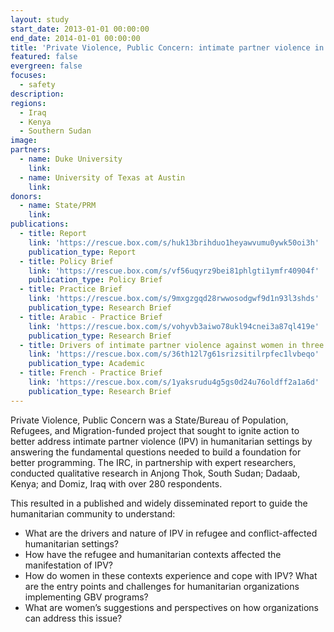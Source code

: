 ```yaml
---
layout: study
start_date: 2013-01-01 00:00:00
end_date: 2014-01-01 00:00:00
title: 'Private Violence, Public Concern: intimate partner violence in crisis settings'
featured: false
evergreen: false
focuses:
  - safety
description:
regions:
  - Iraq
  - Kenya
  - Southern Sudan
image:
partners:
  - name: Duke University
    link:
  - name: University of Texas at Austin
    link:
donors:
  - name: State/PRM
    link:
publications:
  - title: Report
    link: 'https://rescue.box.com/s/huk13brihduo1heyawvumu0ywk50oi3h'
    publication_type: Report
  - title: Policy Brief
    link: 'https://rescue.box.com/s/vf56uqyrz9bei81phlgti1ymfr40904f'
    publication_type: Policy Brief
  - title: Practice Brief
    link: 'https://rescue.box.com/s/9mxgzgqd28rwwosodgwf9d1n93l3shds'
    publication_type: Research Brief
  - title: Arabic - Practice Brief
    link: 'https://rescue.box.com/s/vohyvb3aiwo78ukl94cnei3a87ql419e'
    publication_type: Research Brief
  - title: Drivers of intimate partner violence against women in three refugee camps
    link: 'https://rescue.box.com/s/36th12l7g61srizsitilrpfec1lvbeqo'
    publication_type: Academic
  - title: French - Practice Brief
    link: 'https://rescue.box.com/s/1yaksrudu4g5gs0d24u76oldff2a1a6d'
    publication_type: Research Brief
---
```


Private Violence, Public Concern was a State/Bureau of Population, Refugees, and Migration-funded project that sought to ignite action to better address intimate partner violence (IPV) in humanitarian settings by answering the fundamental questions needed to build a foundation for better programming. The IRC, in partnership with expert researchers, conducted qualitative research in Anjong Thok, South Sudan; Dadaab, Kenya; and Domiz, Iraq with over 280 respondents.

This resulted in a published and widely disseminated report to guide the humanitarian community to understand:

* What are the drivers and nature of IPV in refugee and conflict-affected humanitarian settings?
* How have the refugee and humanitarian contexts affected the manifestation of IPV?
* How do women in these contexts experience and cope with IPV? What are the entry points and challenges for humanitarian organizations implementing GBV programs?
* What are women’s suggestions and perspectives on how organizations can address this issue?
